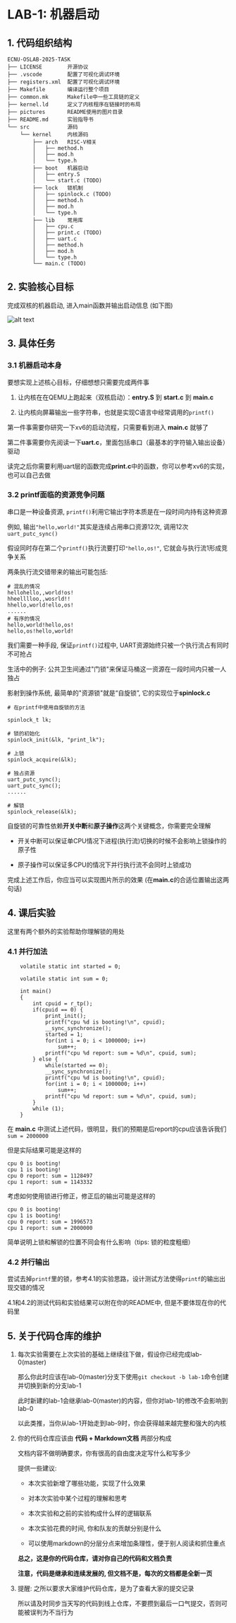 # LAB-1: 机器启动

## 1. 代码组织结构
```
ECNU-OSLAB-2025-TASK  
├── LICENSE        开源协议  
├── .vscode        配置了可视化调试环境
├── registers.xml  配置了可视化调试环境  
├── Makefile       编译运行整个项目  
├── common.mk      Makefile中一些工具链的定义  
├── kernel.ld      定义了内核程序在链接时的布局  
├── pictures       README使用的图片目录  
├── README.md      实验指导书  
└── src            源码
    └── kernel     内核源码
        ├── arch   RISC-V相关
        │   ├── method.h  
        │   ├── mod.h  
        │   └── type.h  
        ├── boot   机器启动
        │   ├── entry.S  
        │   └── start.c (TODO)  
        ├── lock   锁机制
        │   ├── spinlock.c (TODO)  
        │   ├── method.h  
        │   ├── mod.h  
        │   └── type.h  
        ├── lib    常用库
        │   ├── cpu.c  
        │   ├── print.c (TODO)  
        │   ├── uart.c  
        │   ├── method.h  
        │   ├── mod.h  
        │   └── type.h  
        └── main.c (TODO)  
```
## 2. 实验核心目标

完成双核的机器启动, 进入main函数并输出启动信息 (如下图)  

![alt text](pic/1-1.png)

## 3. 具体任务

### 3.1 机器启动本身

要想实现上述核心目标，仔细想想只需要完成两件事

1. 让内核在在QEMU上跑起来（双核启动）：**entry.S** 到 **start.c** 到 **main.c**  

2. 让内核向屏幕输出一些字符串，也就是实现C语言中经常调用的`printf()`

第一件事需要你研究一下xv6的启动流程，只需要看到进入 **main.c** 就够了

第二件事需要你先阅读一下**uart.c**，里面包括串口（最基本的字符输入输出设备）驱动

读完之后你需要利用uart层的函数完成**print.c**中的函数，你可以参考xv6的实现，也可以自己去做

### 3.2 printf面临的资源竞争问题

串口是一种设备资源, `printf()`利用它输出字符本质是在一段时间内持有这种资源

例如, 输出`"hello,world!"`其实是连续占用串口资源12次, 调用12次`uart_putc_sync()`

假设同时存在第二个`printf()`执行流要打印`"hello,os!"`, 它就会与执行流1形成竞争关系

两条执行流交错带来的输出可能包括:

```
# 混乱的情况
hellohello,,world!os!
hheelllloo,,wosrld!!
hhello,world!ello,os!
......
# 有序的情况
hello,world!hello,os!
hello,os!hello,world!
```

我们需要一种手段, 保证`printf()`过程中, UART资源始终只被一个执行流占有同时不可抢占

生活中的例子: 公共卫生间通过"门锁"来保证马桶这一资源在一段时间内只被一人独占

影射到操作系统, 最简单的"资源锁"就是“自旋锁”, 它的实现位于**spinlock.c**

```
# 在printf中使用自旋锁的方法

spinlock_t lk;

# 锁的初始化
spinlock_init(&lk, "print_lk");

# 上锁
spinlock_acquire(&lk);

# 独占资源
uart_putc_sync();
uart_putc_sync();
......

# 解锁
spinlock_release(&lk);

```

自旋锁的可靠性依赖**开关中断**和**原子操作**这两个关键概念，你需要完全理解

- 开关中断可以保证单CPU情况下进程(执行流)切换的时候不会影响上锁操作的原子性

- 原子操作可以保证多CPU的情况下并行执行流不会同时上锁成功

完成上述工作后，你应当可以实现图片所示的效果 (在**main.c**的合适位置输出这两句话)  

## 4. 课后实验

这里有两个额外的实验帮助你理解锁的用处 

### 4.1 并行加法

``` 
    volatile static int started = 0;

    volatile static int sum = 0;

    int main()
    {
        int cpuid = r_tp();
        if(cpuid == 0) {
            print_init();
            printf("cpu %d is booting!\n", cpuid);        
            __sync_synchronize();
            started = 1;
            for(int i = 0; i < 1000000; i++)
                sum++;
            printf("cpu %d report: sum = %d\n", cpuid, sum);
        } else {
            while(started == 0);
            __sync_synchronize();
            printf("cpu %d is booting!\n", cpuid);
            for(int i = 0; i < 1000000; i++)
                sum++;
            printf("cpu %d report: sum = %d\n", cpuid, sum);
        }   
        while (1);    
    }  
```

在 **main.c** 中测试上述代码，很明显，我们的预期是后report的cpu应该告诉我们 `sum = 2000000`

但是实际结果可能是这样的  

```
cpu 0 is booting!
cpu 1 is booting!
cpu 0 report: sum = 1128497
cpu 1 report: sum = 1143332
```

考虑如何使用锁进行修正，修正后的输出可能是这样的  

```
cpu 0 is booting!
cpu 1 is booting!
cpu 0 report: sum = 1996573
cpu 1 report: sum = 2000000
```

简单说明上锁和解锁的位置不同会有什么影响（tips: 锁的粒度粗细）

### 4.2 并行输出  

尝试去掉`printf`里的锁，参考4.1的实验思路，设计测试方法使得`printf`的输出出现交错的情况  

4.1和4.2的测试代码和实验结果可以附在你的README中, 但是不要体现在你的代码里

## 5. 关于代码仓库的维护

1. 每次实验需要在上次实验的基础上继续往下做，假设你已经完成lab-0(master)

    那么你此时应该在lab-0(master)分支下使用`git checkout -b lab-1`命令创建并切换到新的分支lab-1  

    此时新建的lab-1会继承lab-0(master)的内容，但你对lab-1的修改不会影响到lab-0  

    以此类推，当你从lab-1开始走到lab-9时，你会获得越来越完整和强大的内核  

2. 你的代码仓库应该由 **代码 + Markdown文档** 两部分构成  

    文档内容不做明确要求，你有很高的自由度决定写什么和写多少

    提供一些建议: 
    
    - 本次实验新增了哪些功能，实现了什么效果

    - 对本次实验中某个过程的理解和思考

    - 本次实验和之前的实验构成什么样的逻辑联系

    - 本次实验花费的时间, 你和队友的贡献分别是什么

    - 可以使用markdown的分层分点来增加条理性，便于别人阅读和抓住重点

    **总之，这是你的代码仓库，请对你自己的代码和文档负责**  
    
    **注意，代码是继承和连续发展的, 但文档不是，每次的文档都是全新一页**  

3. 提醒: 之所以要求大家维护代码仓库，是为了查看大家的提交记录

    所以请及时同步当天写的代码到线上仓库，不要攒到最后一口气提交，否则可能被误判为不当行为
